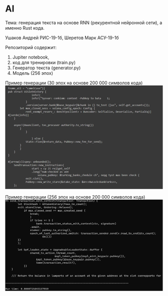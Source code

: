 # AI
Тема: генерация текста на основе RNN (рекурентной нейронной сети), а именно Rust кода.

Ушаков Андрей РИС-19-1б, Шеретов Марк АСУ-19-1б

Репозиторий содержит:
1) Jupiter notebook, 
2) код для тренировки (train.py) 
3) Генератор текста (generator.py)
4) Модель (256 эпох)

Пример генерации (30 эпох на основе 200 000 символов кода)
![alt text](example.png "Example")

Пример генерации (256 эпох на основе 200 000 символов кода)
![alt text](example1.png "Example1")
